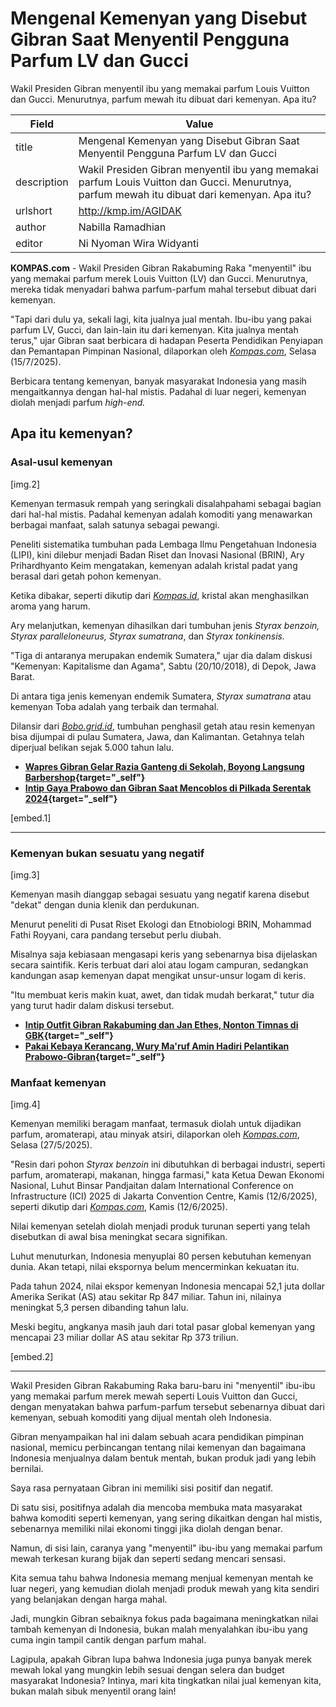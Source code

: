 # Mengenal Kemenyan yang Disebut Gibran Saat Menyentil Pengguna Parfum LV dan Gucci

Wakil Presiden Gibran menyentil ibu yang memakai parfum Louis Vuitton dan Gucci. Menurutnya, parfum mewah itu dibuat dari kemenyan. Apa itu?

| Field       | Value                                                       |
|-------------|-------------------------------------------------------------|
| title       | Mengenal Kemenyan yang Disebut Gibran Saat Menyentil Pengguna Parfum LV dan Gucci |
| description | Wakil Presiden Gibran menyentil ibu yang memakai parfum Louis Vuitton dan Gucci. Menurutnya, parfum mewah itu dibuat dari kemenyan. Apa itu? |
| urlshort    | http://kmp.im/AGIDAK |
| author      | Nabilla Ramadhian |
| editor      | Ni Nyoman Wira Widyanti |

**KOMPAS.com** - Wakil Presiden Gibran Rakabuming Raka \"menyentil\" ibu yang memakai parfum merek Louis Vuitton (LV) dan Gucci. Menurutnya, mereka tidak menyadari bahwa parfum-parfum mahal tersebut dibuat dari kemenyan.

\"Tapi dari dulu ya, sekali lagi, kita jualnya jual mentah. Ibu-ibu yang pakai parfum LV, Gucci, dan lain-lain itu dari kemenyan. Kita jualnya mentah terus,\" ujar Gibran saat berbicara di hadapan Peserta Pendidikan Penyiapan dan Pemantapan Pimpinan Nasional, dilaporkan oleh [*Kompas.com*](https://nasional.kompas.com/read/2025/07/14/18264821/gibran-sentil-ibu-ibu-pakai-parfum-lv-dan-gucci-itu-kemenyan), Selasa (15/7/2025).

Berbicara tentang kemenyan, banyak masyarakat Indonesia yang masih mengaitkannya dengan hal-hal mistis. Padahal di luar negeri, kemenyan diolah menjadi parfum *high-end.*

## Apa itu kemenyan?

### Asal-usul kemenyan

\[img.2\]

Kemenyan termasuk rempah yang seringkali disalahpahami sebagai bagian dari hal-hal mistis. Padahal kemenyan adalah komoditi yang menawarkan berbagai manfaat, salah satunya sebagai pewangi.

Peneliti sistematika tumbuhan pada Lembaga Ilmu Pengetahuan Indonesia (LIPI), kini dilebur menjadi Badan Riset dan Inovasi Nasional (BRIN), Ary Prihardhyanto Keim mengatakan, kemenyan adalah kristal padat yang berasal dari getah pohon kemenyan.

Ketika dibakar, seperti dikutip dari *[Kompas.id](https://www.kompas.id/baca/dikbud/2018/10/22/kemenyan-punya-cerita)*, kristal akan menghasilkan aroma yang harum.

Ary melanjutkan, kemenyan dihasilkan dari tumbuhan jenis *Styrax benzoin, Styrax paralleloneurus, Styrax sumatrana*, dan *Styrax tonkinensis.*

"Tiga di antaranya merupakan endemik Sumatera," ujar dia dalam diskusi "Kemenyan: Kapitalisme dan Agama", Sabtu (20/10/2018), di Depok, Jawa Barat.

Di antara tiga jenis kemenyan endemik Sumatera, *Styrax sumatrana* atau kemenyan Toba adalah yang terbaik dan termahal.

Dilansir dari [*Bobo.grid.id*](https://bobo.grid.id/read/08679195/pohon-kemenyan-tumbuhan-penghasil-getah-kemenyan-asli-indonesia), tumbuhan penghasil getah atau resin kemenyan bisa dijumpai di pulau Sumatera, Jawa, dan Kalimantan. Getahnya telah diperjual belikan sejak 5.000 tahun lalu.

- **[Wapres Gibran Gelar Razia Ganteng di Sekolah, Boyong Langsung Barbershop](http://lifestyle.kompas.com/read/2025/02/11/083636820/wapres-gibran-gelar-razia-ganteng-di-sekolah-boyong-langsung-barbershop){target="_self"}**
- ******[Intip Gaya Prabowo dan Gibran Saat Mencoblos di Pilkada Serentak 2024](http://lifestyle.kompas.com/read/2024/11/27/122933220/intip-gaya-prabowo-dan-gibran-saat-mencoblos-di-pilkada-serentak-2024){target="_self"}******

\[embed.1\]

------------------------------------------------------------------------

### Kemenyan bukan sesuatu yang negatif

\[img.3\]

Kemenyan masih dianggap sebagai sesuatu yang negatif karena disebut "dekat" dengan dunia klenik dan perdukunan.

Menurut peneliti di Pusat Riset Ekologi dan Etnobiologi BRIN, Mohammad Fathi Royyani, cara pandang tersebut perlu diubah.

Misalnya saja kebiasaan mengasapi keris yang sebenarnya bisa dijelaskan secara saintifik. Keris terbuat dari aloi atau logam campuran, sedangkan kandungan asap kemenyan dapat mengikat unsur-unsur logam di keris.

"Itu membuat keris makin kuat, awet, dan tidak mudah berkarat," tutur dia yang turut hadir dalam diskusi tersebut.

- **[Intip Outfit Gibran Rakabuming dan Jan Ethes, Nonton Timnas di GBK](http://lifestyle.kompas.com/read/2024/11/15/212057120/intip-outfit-gibran-rakabuming-dan-jan-ethes-nonton-timnas-di-gbk){target="_self"}**
- ******[Pakai Kebaya Kerancang, Wury Ma'ruf Amin Hadiri Pelantikan Prabowo-Gibran](http://lifestyle.kompas.com/read/2024/10/20/213701020/pakai-kebaya-kerancang-wury-maruf-amin-hadiri-pelantikan-prabowo-gibran){target="_self"}******

### Manfaat kemenyan

\[img.4\]

Kemenyan memiliki beragam manfaat, termasuk diolah untuk dijadikan parfum, aromaterapi, atau minyak atsiri, dilaporkan oleh [*Kompas.com*](https://money.kompas.com/read/2025/05/27/185615326/potensi-pasar-besar-kemenperin-dorong-kemenyan-tak-lagi-dikaitkan-ke-mistis?page=all#page2), Selasa (27/5/2025).

"Resin dari pohon *Styrax benzoin* ini dibutuhkan di berbagai industri, seperti parfum, aromaterapi, makanan, hingga farmasi," kata Ketua Dewan Ekonomi Nasional, Luhut Binsar Pandjaitan dalam International Conference on Infrastructure (ICI) 2025 di Jakarta Convention Centre, Kamis (12/6/2025), seperti dikutip dari [*Kompas.com*](https://money.kompas.com/read/2025/06/12/144027326/indonesia-kuasai-80-persen-pasar-kemenyan-tapi-ekspor-masih-rendah), Kamis (12/6/2025).

Nilai kemenyan setelah diolah menjadi produk turunan seperti yang telah disebutkan di awal bisa meningkat secara signifikan.

Luhut menuturkan, Indonesia menyuplai 80 persen kebutuhan kemenyan dunia. Akan tetapi, nilai ekspornya belum mencerminkan kekuatan itu.

Pada tahun 2024, nilai ekspor kemenyan Indonesia mencapai 52,1 juta dollar Amerika Serikat (AS) atau sekitar Rp 847 miliar. Tahun ini, nilainya meningkat 5,3 persen dibanding tahun lalu.

Meski begitu, angkanya masih jauh dari total pasar global kemenyan yang mencapai 23 miliar dollar AS atau sekitar Rp 373 triliun.

\[embed.2\]

---
Wakil Presiden Gibran Rakabuming Raka baru-baru ini "menyentil" ibu-ibu yang memakai parfum merek mewah seperti Louis Vuitton dan Gucci, dengan menyatakan bahwa parfum-parfum tersebut sebenarnya dibuat dari kemenyan, sebuah komoditi yang dijual mentah oleh Indonesia.

 Gibran menyampaikan hal ini dalam sebuah acara pendidikan pimpinan nasional, memicu perbincangan tentang nilai kemenyan dan bagaimana Indonesia menjualnya dalam bentuk mentah, bukan produk jadi yang lebih bernilai.



Saya rasa pernyataan Gibran ini memiliki sisi positif dan negatif.

 Di satu sisi, positifnya adalah dia mencoba membuka mata masyarakat bahwa komoditi seperti kemenyan, yang sering dikaitkan dengan hal mistis, sebenarnya memiliki nilai ekonomi tinggi jika diolah dengan benar.

 Namun, di sisi lain, caranya yang "menyentil" ibu-ibu yang memakai parfum mewah terkesan kurang bijak dan seperti sedang mencari sensasi.

 Kita semua tahu bahwa Indonesia memang menjual kemenyan mentah ke luar negeri, yang kemudian diolah menjadi produk mewah yang kita sendiri yang belanjakan dengan harga mahal.

 Jadi, mungkin Gibran sebaiknya fokus pada bagaimana meningkatkan nilai tambah kemenyan di Indonesia, bukan malah menyalahkan ibu-ibu yang cuma ingin tampil cantik dengan parfum mahal.

 Lagipula, apakah Gibran lupa bahwa Indonesia juga punya banyak merek mewah lokal yang mungkin lebih sesuai dengan selera dan budget masyarakat Indonesia? Intinya, mari kita tingkatkan nilai jual kemenyan kita, bukan malah sibuk menyentil orang lain!
